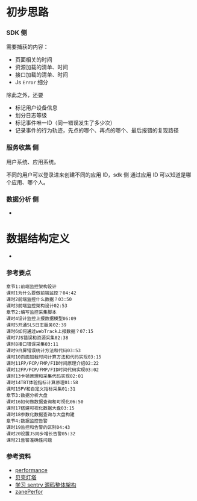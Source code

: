 # 初步思路

### SDK 侧

需要捕获的内容：

- 页面相关的时间
- 资源加载的清单、时间
- 接口加载的清单、时间
- Js `Error` 细分

除此之外，还要

- 标记用户设备信息
- 划分日志等级
- 标记事件唯一ID（同一错误发生了多少次）
- 记录事件的行为轨迹，先点的哪个、再点的哪个、最后报错的复现路径

### 服务收集 侧

用户系统、应用系统。

不同的用户可以登录进来创建不同的应用 ID，sdk 侧 通过应用 ID 可以知道是哪个应用、哪个人。

### 数据分析 侧

-

# 数据结构定义

- 

### 参考要点

```
章节1:前端监控架构设计
课时1为什么要做前端监控？04:42
课时2前端监控什么数据？03:50
课时3前端监控架构设计02:53
章节2:编写监控采集脚本
课时4设计监控上报数据模型06:09
课时5开通SLS日志服务02:39
课时6如何通过webTrack上报数据？07:15
课时7JS错误和资源采集02:38
课时8接口错误采集03:11
课时9白屏错误统计方法和代码03:53
课时10页面加载时间计算方法和代码实现03:15
课时11FP/FCP/FMP/FID时间原理介绍02:22
课时12FP/FCP/FMP/FID时间代码实现03:02
课时13卡顿原理和采集代码实现02:01
课时14TBT体验指标计算原理01:58
课时15PV和自定义指标采集01:31
章节3:数据分析大盘
课时16如何做数据查询和可视化06:50
课时17搭建可视化数据大盘03:15
课时18参数化数据查询与大盘构建
章节4:数据监控告警
课时19监控和告警的区别04:43
课时20设置JS同步增长告警05:32
课时21告警准确性问题
```

### 参考资料

- [performance](https://juejin.im/post/5d66655a5188256c3920b35d#heading-30)
- [贝壳灯塔](https://github.com/LianjiaTech/fee)
- [学习 sentry 源码整体架构](https://juejin.im/post/5dba5a39e51d452a2378348a)
- [zanePerfor](https://github.com/wangweianger/zanePerfor/tree/master/app)

